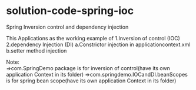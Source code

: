 # solution-code-spring-ioc
 Spring Inversion control and dependency injection
 
 This Applications as the working example of 
 1.Inversion of control (IOC)
 2.dependency Injection (DI) 
   a.Constrictor injection in applicationcontext.xml
   b.setter method injection


Note:   
=>com.SpringDemo package is for inversion  of control(have its own application Context in its folder)
=>com.springdemo.IOCandDI.beanScopes is for spring bean scope(have its own application Context in its folder)
   
